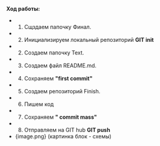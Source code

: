 **Ход работы:**
* 1. Сщздаем папочку Финал. 
* 2. Инициализируем локальный репозиторий **GIT init**
* 2. Создаем папочку Text.
* 3. Coздаем файл README.md.
* 4. Сохраняем **"first commit"**
* 5. Создаем репозиторий Finish. 
* 6. Пишем код 
* 7. Сохраняем **" commit mass"**
* 8. Oтправляем на GIT hub **GIT push**
* {image.png} (картинка блок - схемы)
